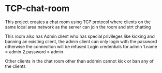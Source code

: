 # TCP-chat-room

This project creates a chat room using TCP protocol where clients on the same local area network as the server can join the room and strt chatting

This room also has Admin client who has special privileges like kicking and banning an existing client, the admin client can only login with the password otherwise the connection will be refused
Login credentials for admin 1.name  = admin
                            2.password  = admin
                            
Other ciients in the chat room other than addmin cannot kick or ban any of the clients
